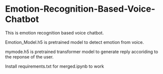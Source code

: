 # Emotion-Recognition-Based-Voice-Chatbot

This is emotion recognition based voice chatbot.

Emotion_Model.h5 is pretrained model to detect emotion from voice.

mymode.h5 is pretrained transformer model to generate reply accoriding to the reponse of the user.

Install requirements.txt for merged.ipynb to work
